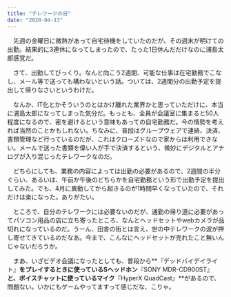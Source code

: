 ```yaml
---
title: "テレワークの日"
date: "2020-04-13"
---
```


　先週の金曜日に微熱があって自宅待機をしていたのだが、その週末が明けての出勤。結果的に3連休になってしまったので、たった1日休んだだけなのに浦島太郎感覚だ。

　さて、出勤してびっくり。なんと向こう2週間、可能な仕事は在宅勤務でこなし、メール等で送っても構わないという話。ついては、2週間分の出勤予定を提出して帰りなさいというわけだ。

　なんか、IT化とかそういうのとはかけ離れた業界かと思っていただけに、本当に浦島太郎になってしまった気分だ。もっとも、全員が会議室に集まると50人程度になるので、密を避けるという意味もあっての自宅勤務だ。今の情勢を考えれば当然のことかもしれない。ちなみに、普段はグループウェアで連絡、決済、書類管理など行っているのだが、これはクローズドなので家からは利用できない。メールで送った書類を偉い人が手で決済するという、微妙にデジタルとアナログが入り混じったテレワークなのだ。

　どちらにしても、業務の内容によっては出勤の必要があるので、2週間の半分ぐらい、あるいは、午前か午後のどちらかを自宅勤務という形で出勤予定を提出してみた。でも、4月に異動してから起きるのが1時間早くなっていたので、それだけは楽になった。ありがたい。

　ところで、自分のテレワークには必要ないのだが、通勤の帰り道に必要があってパソコン用品の店に立ち寄ったところ、なんとヘッドセットやwebカメラが品切れになっているのだ。うーん、田舎の街とは言え、世の中テレワークの波が押し寄せてきているのだなあ。今まで、こんなにヘッドセットが売れたこと無いんじゃないだろうか。

　まあ、いざビデオ会議になったとしても、普段から**『デッドバイデイライト』**をプレイするときに使っているSヘッドホン**『SONY MDR-CD900ST』**と、ボイスチャットに使っているマイク**『HyperX QuadCast』**があるので、問題ない。いかにもゲームやってますって感じだな、こりゃ。
